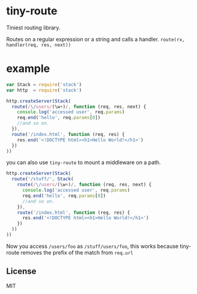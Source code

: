 # tiny-route

Tiniest routing library.

Routes on a regular expression or a string and calls a handler.
`route(rx, handler(req, res, next))`

# example

``` js
var Stack = require('stack')
var http  = require('stack')

http.createServer(Stack(
  route(/\/users/(\w+)/, function (req, res, next) {
    console.log('accessed user', req.params)
    req.end('hello', req.params[0])
    //and so on.
  }),
  route('/index.html', function (req, res) {
    res.end('<!DOCTYPE html><h1>Hello World!</h1>')
  })
))
```

you can also use `tiny-route` to mount a middleware on a path.

``` js
http.createServer(Stack(
  route('/stuff/', Stack(
    route(/\/users/(\w+)/, function (req, res, next) {
      console.log('accessed user', req.params)
      req.end('hello', req.params[0])
      //and so on.
    }),
    route('/index.html', function (req, res) {
      res.end('<!DOCTYPE html><h1>Hello World!</h1>')
    })
  ))
))
```

Now you access `/users/foo` as `/stuff/users/foo`,
this works because tiny-route removes the prefix of the match from `req.url`

## License

MIT
